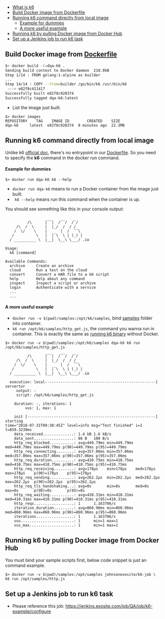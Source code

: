 <!-- START doctoc generated TOC please keep comment here to allow auto update -->
<!-- DON'T EDIT THIS SECTION, INSTEAD RE-RUN doctoc TO UPDATE -->

- [What is k6](https://k6.readme.io/docs#section-what-is-k6)
- [Build Docker image from Dockerfile](#build-docker-image-from-dockerfile)
- [Running k6 command directly from local image](#running-k6-command-directly-from-local-image)
    - [Example for dummies](#example-for-dummies)
    - [A more useful example](#a-more-useful-example)
- [Running k6 by pulling Docker image from Docker Hub](#running-k6-by-pulling-docker-image-from-docker-hub)
- [Set up a Jenkins job to run k6 task](#set-up-a-jenkins-job-to-run-k6-task)

<!-- END doctoc generated TOC please keep comment here to allow auto update -->

## Build Docker image from [Dockerfile](./Dockerfile)

```bash
$> docker build -t=dqa-k6 .
Sending build context to Docker daemon  210.9kB
Step 1/14 : FROM golang:1-alpine as builder
...
Step 14/14 : COPY --from=builder /go/bin/k6 /usr/bin/k6
 ---> e82f8c411417
Successfully built e82f8c928374
Successfully tagged dqa-k6:latest
```
- List the image just built.

```
$> docker images
REPOSITORY    TAG    IMAGE ID        CREATED    SIZE
dqa-k6     latest  e82f8c928374  8 minutes ago  22.3MB
```

## Running k6 command directly from local image
Unlike k6 [official doc](https://k6.readme.io/docs/running-k6), there's no entrypoint in our [Dockerfile](./Dockerfile). So you need to specify the **k6** command in the docker run command.

#### Example for dummies

```
$> docker run dqa-k6 k6 --help
```
- ```docker run dqa-k6``` means to run a Docker container from the image just built.
- ``` k6 --help``` means run this command when the container is up.

You should see something like this in your console output:

```

          /\      |‾‾|  /‾‾/  /‾/
     /\  /  \     |  |_/  /  / /
    /  \/    \    |      |  /  ‾‾\
   /          \   |  |‾\  \ | (_) |
  / __________ \  |__|  \__\ \___/ .io

Usage:
  k6 [command]

Available Commands:
  archive     Create an archive
  cloud       Run a test on the cloud
  convert     Convert a HAR file to a k6 script
  help        Help about any command
  inspect     Inspect a script or archive
  login       Authenticate with a service
  ...
  ...
```
#### A more useful example
 - ```docker run -v $(pwd)/samples:/opt/k6/samples```, bind [samples](./samples) folder into container.
 - ```k6 run /opt/k6/samples/http_get.js```, the command you wanna run in container. This is exactly the same as [running k6 binary](https://k6.readme.io/docs/running-k6#section-running-k6-the-first-time) without Docker.

```
$> docker run -v $(pwd)/samples:/opt/k6/samples dqa-k6 k6 run /opt/k6/samples/http_get.js

          /\      |‾‾|  /‾‾/  /‾/
     /\  /  \     |  |_/  /  / /
    /  \/    \    |      |  /  ‾‾\
   /          \   |  |‾\  \ | (_) |
  / __________ \  |__|  \__\ \___/ .io

  execution: local--------------------------------------------------]   servertor
     output: -
     script: /opt/k6/samples/http_get.js

    duration: -, iterations: 1
         vus: 1, max: 1

    init [----------------------------------------------------------] starting
time="2018-07-31T09:30:45Z" level=info msg="Test finished" i=1 t=859.3238ms
    data_received..............: 1.4 kB 1.6 kB/s
    data_sent..................: 86 B   100 B/s
    http_req_blocked...........: avg=449.79ms min=449.79ms med=449.79ms max=449.79ms p(90)=449.79ms p(95)=449.79ms
    http_req_connecting........: avg=357.06ms min=357.06ms med=357.06ms max=357.06ms p(90)=357.06ms p(95)=357.06ms
    http_req_duration..........: avg=410.75ms min=410.75ms med=410.75ms max=410.75ms p(90)=410.75ms p(95)=410.75ms
    http_req_receiving.........: avg=178µs    min=178µs    med=178µs    max=178µs    p(90)=178µs    p(95)=178µs
    http_req_sending...........: avg=262.2µs  min=262.2µs  med=262.2µs  max=262.2µs  p(90)=262.2µs  p(95)=262.2µs
    http_req_tls_handshaking...: avg=0s       min=0s       med=0s       max=0s       p(90)=0s       p(95)=0s
    http_req_waiting...........: avg=410.31ms min=410.31ms med=410.31ms max=410.31ms p(90)=410.31ms p(95)=410.31ms
    http_reqs..................: 1      1.163706/s
    iteration_duration.........: avg=860.96ms min=860.96ms med=860.96ms max=860.96ms p(90)=860.96ms p(95)=860.96ms
    iterations.................: 1      1.163706/s
    vus........................: 1      min=1 max=1
    vus_max....................: 1      min=1 max=1
```
 
## Running k6 by pulling Docker image from Docker Hub

You must bind your sample scripts first, below code snippet is just an command example.

```
$> docker run -v $(pwd)/samples:/opt/samples johnsonexosite/k6-job \
k6 run /opt/samples/http.js
```

## Set up a Jenkins job to run k6 task
- Please reference this job: https://jenkins.exosite.com/job/QA/job/k6-example/configure
